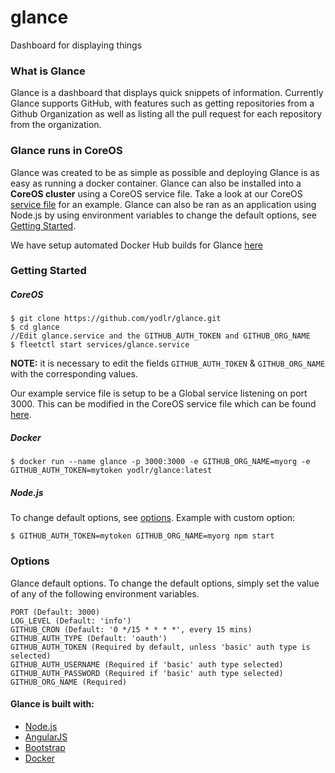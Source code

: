 # glance

Dashboard for displaying things


### What is Glance

Glance is a dashboard that displays quick snippets of information. Currently Glance supports GitHub, with features such as getting repositories from a Github Organization as well as listing all the pull request for each repository from the organization.

### Glance runs in CoreOS

Glance was created to be as simple as possible and deploying Glance is as easy as running a docker container. Glance can also be installed into a __CoreOS cluster__ using a CoreOS service file. Take a look at our CoreOS [service file][glance_service] for an example. Glance can also be ran as an application using Node.js by using environment variables to change the default options, see [Getting Started](#getting-started).

We have setup automated Docker Hub builds for Glance [here](https://registry.hub.docker.com/u/yodlr/glance/)

### Getting Started

##### CoreOS

```
$ git clone https://github.com/yodlr/glance.git
$ cd glance
//Edit glance.service and the GITHUB_AUTH_TOKEN and GITHUB_ORG_NAME
$ fleetctl start services/glance.service
```
__NOTE:__ it is necessary to edit the fields `GITHUB_AUTH_TOKEN` & `GITHUB_ORG_NAME` with the corresponding values.

Our example service file is setup to be a Global service listening on port 3000. This can be modified in the CoreOS service file which can be found [here][glance_service].

##### Docker

```
$ docker run --name glance -p 3000:3000 -e GITHUB_ORG_NAME=myorg -e GITHUB_AUTH_TOKEN=mytoken yodlr/glance:latest
```

##### Node.js

To change default options, see [options](#glance-options).
Example with custom option:

```
$ GITHUB_AUTH_TOKEN=mytoken GITHUB_ORG_NAME=myorg npm start
```

### Options

Glance default options. To change the default options, simply set the value of any of the following environment variables.

```
PORT (Default: 3000)
LOG_LEVEL (Default: 'info')
GITHUB_CRON (Default: '0 */15 * * * *', every 15 mins)
GITHUB_AUTH_TYPE (Default: 'oauth')
GITHUB_AUTH_TOKEN (Required by default, unless 'basic' auth type is selected)
GITHUB_AUTH_USERNAME (Required if 'basic' auth type selected)
GITHUB_AUTH_PASSWORD (Required if 'basic' auth type selected)
GITHUB_ORG_NAME (Required)
```

#### Glance is built with:

* [Node.js](https://nodejs.org/)
* [AngularJS](https://angularjs.org/)
* [Bootstrap](https://getbootstrap.com/)
* [Docker](https://www.docker.com/)

[glance_service]: https://github.com/yodlr/glance/blob/master/services/glance.service
